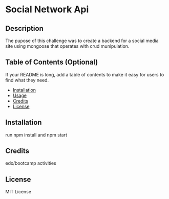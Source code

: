 # Social Network Api

## Description
The pupose of this challenge was to create a backend for a social media site using mongoose that operates with crud munipulation.

## Table of Contents (Optional)

If your README is long, add a table of contents to make it easy for users to find what they need.

- [Installation](#installation)
- [Usage](#usage)
- [Credits](#credits)
- [License](#license)

## Installation

run npm install and npm start

## Credits
edx/bootcamp activities

## License
MIT License